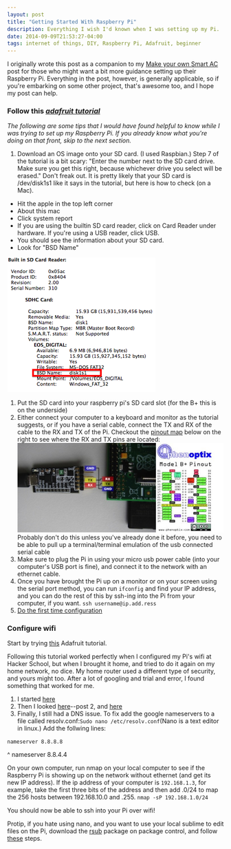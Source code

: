 ```yaml
---
layout: post
title: "Getting Started With Raspberry Pi"
description: Everything I wish I'd known when I was setting up my Pi.
date: 2014-09-09T21:53:27-04:00
tags: internet of things, DIY, Raspberry Pi, Adafruit, beginner
---
```


I originally wrote this post as a companion to my [Make your own Smart AC](../how-to-make-your-own-smart-ac) post for those who might want a bit more guidance setting up their Raspberry Pi. Everything in the post, however, is generally applicable, so if you're embarking on some other project, that's awesome too, and I hope my post can help.

### Follow this [*adafruit tutorial*](https://learn.adafruit.com/adafruit-raspberry-pi-lesson-1-preparing-and-sd-card-for-your-raspberry-pi/downloading-an-image)

*The following are some tips that I would have found helpful to know while I was trying to set up my Raspberry Pi. If you already know what you're doing on that front, skip to the next section.*

1. Download an OS image onto your SD card. (I used Raspbian.)
  Step 7 of the tutorial is a bit scary: "Enter the number next to the SD card drive. Make sure you get this right, because whichever drive you select will be erased."
  Don't freak out. It is pretty likely that your SD card is /dev/disk1s1 like it says in the tutorial, but here is how to check (on a Mac).
  * Hit the apple in the top left corner
  * About this mac
  * Click system report
  * If you are using the builtin SD card reader, click on Card Reader under hardware. If you're using a USB reader, click USB.
  * You should see the information about your SD card.
  * Look for "BSD Name"

  ![SDCardinfo](../images/SDcardinfo.png)

1. Put the SD card into your raspberry pi's SD card slot (for the B+ this is on the underside)
1. Either connect your computer to a keyboard and monitor as the tutorial suggests, or if you have a serial cable, connect the TX and RX of the cable to the RX and TX of the Pi. Checkout the [pinout map](http://www.element14.com/community/servlet/JiveServlet/previewBody/68203-102-6-294412/GPIO.png) below on the right to see where the RX and TX pins are located:
  ![serialcable](../images/serialcable.jpg)
  Probably don't do this unless you've already done it before, you need to be able to pull up a terminal/terminal emulation of the usb connected serial cable 
1. Make sure to plug the Pi in using your micro usb power cable (into your computer's USB port is fine), and connect it to the network with an ethernet cable.
1. Once you have brought the Pi up on a monitor or on your screen using the serial port method, you can run `ifconfig` and find your IP address, and you can do the rest of this by ssh-ing into the Pi from your computer, if you want.
  `ssh username@ip.add.ress`
1. [Do the first time configuration](https://learn.adafruit.com/adafruits-raspberry-pi-lesson-2-first-time-configuration)

### Configure wifi
Start by trying [this](https://learn.adafruit.com/adafruits-raspberry-pi-lesson-3-network-setup/setting-up-wifi-with-occidentalis) Adafruit tutorial.

Following this tutorial worked perfectly when I configured my Pi's wifi at Hacker School, but when I brought it home, and tried to do it again on my home network, no dice. My home router used a different type of security, and yours might too. After a lot of googling and trial and error, I found something that worked for me. 

1. I started [here](https://coderwall.com/p/v290ta)
1. Then I looked [here](http://raspberrypi.stackexchange.com/questions/15107/rpi-cant-connect-to-internet)--post 2, and [here](http://www.raspyfi.com/wi-fi-on-raspberry-pi-a-simple-guide/)
1. Finally, I still had a DNS issue. To fix add the google nameservers to a file called resolv.conf:`Sudo nano /etc/resolv.conf`(Nano is a text editor in linux.) Add the follwing lines:

<!-- ugh this looks super crappy -->
    nameserver 8.8.8.8
^
    nameserver 8.8.4.4

On your own computer, run nmap on your local computer to see if the Raspberry Pi is showing up on the network without ethernet (and get its new IP address). If the ip address of your computer is `192.168.1.3`, for example, take the first three bits of the address and then add .0/24 to map the 256 hosts between 192.168.10.0 and .255. `nmap -sP 192.168.1.0/24`

You should now be able to ssh into your Pi over wifi!

Protip, if you hate using nano, and you want to use your local sublime to edit files on the Pi, download the [rsub](https://github.com/henrikpersson/rsub) package on package control, and follow [these](http://www.danieldemmel.me/blog/2012/09/02/setting-up-rmate-with-sublime-text-for-remote-file-editing-over-ssh/) steps.
